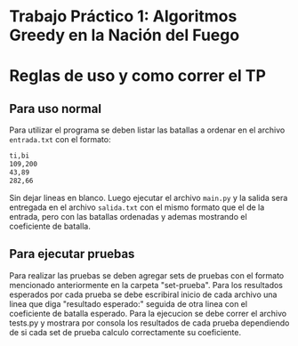 # Trabajo Práctico 1: Algoritmos Greedy en la Nación del Fuego

# Reglas de uso y como correr el TP

## Para uso normal

Para utilizar el programa se deben listar las batallas a ordenar en el archivo `entrada.txt` con el formato:
```sh
ti,bi
109,200
43,89
282,66
```

Sin dejar lineas en blanco. Luego ejecutar el archivo `main.py` y la salida sera entregada en el archivo `salida.txt`
con el mismo formato que el de la entrada, pero con las batallas ordenadas y ademas mostrando el coeficiente de batalla.


## Para ejecutar pruebas

Para realizar las pruebas se deben agregar sets de pruebas con el formato mencionado anteriormente en la carpeta "set-prueba".
Para los resultados esperados por cada prueba se debe escribiral inicio de cada archivo una linea que diga "resultado esperado:"
seguida de otra linea con el coeficiente de batalla esperado. Para la ejecucion se debe correr el archivo tests.py y mostrara por consola 
los resultados de cada prueba dependiendo de si cada set de prueba calculo correctamente su coeficiente.
